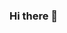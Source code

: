 ### Hi there 👋

<!--
**FultonA993/FultonA993** is a ✨ _special_ ✨ repository because its `README.md` (this file) appears on your GitHub profile.

Here are some ideas to get you started:

- 🔭 I’m currently job searching
- 🌱 I’m currently learning React
- 👯 I'm a recent graduate of Forsyth Technical Community College
- ⚡ Fun fact: I enjoy exercising
-->
